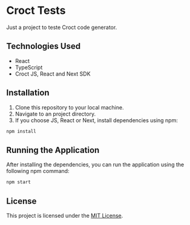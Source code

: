 # Croct Tests

Just a project to teste Croct code generator.

## Technologies Used

- React
- TypeScript
- Croct JS, React and Next SDK

## Installation

1. Clone this repository to your local machine.
2. Navigate to an project directory.
3. If you choose JS, React or Next, install dependencies using npm:

```bash
npm install
```

## Running the Application

After installing the dependencies, you can run the application using the following npm command:

```bash
npm start
```
## License

This project is licensed under the [MIT License](LICENSE).
